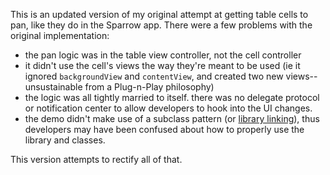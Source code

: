 This is an updated version of my original attempt at getting table cells to pan, like they do in the Sparrow app. There were a few problems with the original implementation:

- the pan logic was in the table view controller, not the cell controller
- it didn't use the cell's views the way they're meant to be used (ie it ignored `backgroundView` and `contentView`, and created two new views--unsustainable from a Plug-n-Play philosophy)
- the logic was all tightly married to itself. there was no delegate protocol or notification center to allow developers to hook into the UI changes.
- the demo didn't make use of a subclass pattern (or [library linking](https://gist.github.com/spilliams/5273740)), thus developers may have been confused about how to properly use the library and classes.

This version attempts to rectify all of that.